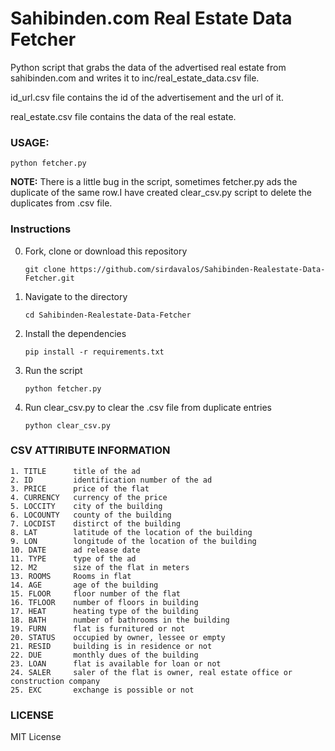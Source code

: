 # Sahibinden.com Real Estate Data Fetcher

Python script that grabs the data of the advertised real estate from sahibinden.com and writes it to inc/real_estate_data.csv file.

id_url.csv file contains the id of the advertisement and the url of it.

real_estate.csv file contains the data of the real estate. 

### USAGE:
`python fetcher.py`

**NOTE:** There is a little bug in the script, sometimes fetcher.py ads the duplicate of the same row.I have created clear_csv.py script to delete the duplicates from .csv file.

### Instructions

0. Fork, clone or download this repository

    `git clone https://github.com/sirdavalos/Sahibinden-Realestate-Data-Fetcher.git`

1. Navigate to the directory

    `cd Sahibinden-Realestate-Data-Fetcher`

2. Install the dependencies

    `pip install -r requirements.txt`

3. Run the script

    `python fetcher.py`

4. Run clear_csv.py to clear the .csv file from duplicate entries

    `python clear_csv.py`

### CSV ATTIRIBUTE INFORMATION

    1. TITLE      title of the ad
    2. ID         identification number of the ad
    3. PRICE      price of the flat
    4. CURRENCY   currency of the price    
    5. LOCCITY    city of the building
    6. LOCOUNTY   county of the building
    7. LOCDIST    distirct of the building
    8. LAT        latitude of the location of the building
    9. LON        longitude of the location of the building
    10. DATE      ad release date
    11. TYPE      type of the ad
    12. M2        size of the flat in meters
    13. ROOMS     Rooms in flat
    14. AGE       age of the building
    15. FLOOR     floor number of the flat
    16. TFLOOR    number of floors in building
    17. HEAT      heating type of the building
    18. BATH      number of bathrooms in the building
    19. FURN      flat is furnitured or not
    20. STATUS    occupied by owner, lessee or empty
    21. RESID     building is in residence or not
    22. DUE       monthly dues of the building
    23. LOAN      flat is available for loan or not
    24. SALER     saler of the flat is owner, real estate office or construction company
    25. EXC       exchange is possible or not

### LICENSE

MIT License